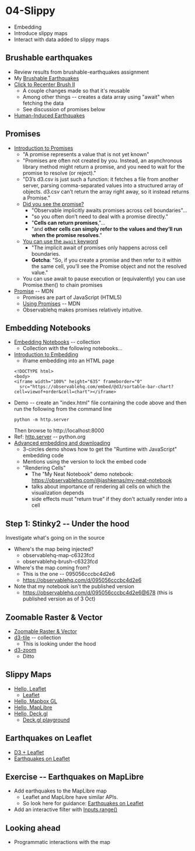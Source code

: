 
# 04-Slippy

* Embedding
* Introduce slippy maps
* Interact with data added to slippy maps

## Brushable earthquakes

* Review results from brushable-earthquakes assignment
* My [Brushable Earthquakes](https://observablehq.com/@pbogden/brushable-earthquakes)
* [Click to Recenter Brush II](https://observablehq.com/@pbogden/click-to-recenter-brush-ii)
  * A couple changes made so that it's reusable
  * Among other things -- creates a data array using "await" when fetching the data
  * See discussion of promises below
* [Human-Induced Earthquakes](https://observablehq.com/@pbogden/man-made-earthquakes?collection=@pbogden/earthquakes)

## Promises

* [Introduction to Promises](https://observablehq.com/@observablehq/introduction-to-promises)
  * "A promise represents a value that is not yet known"
  * "Promises are often not created by you. Instead, an asynchronous library method might return a promise, and you need to wait for the promise to resolve (or reject)."
  * "D3’s d3.csv is just such a function: it fetches a file from another server, parsing comma-separated values into a structured array of objects. d3.csv can’t return the array right away, so it instead returns a Promise."
  * [Did you see the promise?](https://observablehq.com/@observablehq/introduction-to-promises#cell-71)
    * "Observable implicitly awaits promises across cell boundaries"...
    * "so you often don’t need to deal with a promise directly."
    * "**Cells can return promises**,"... 
    * "and **other cells can simply refer to the values and they’ll run when the promise resolves**."
  * [You can use the `await` keyword](https://observablehq.com/@observablehq/introduction-to-promises#cell-112)
    * "The implicit await of promises only happens across cell boundaries. 
    * **Gotcha**: "So, if you create a promise and then refer to it within the same cell, you’ll see the Promise object and not the resolved value."
  * You can use await to pause execution or (equivalently) you can use Promise.then() to chain promises
* [Promise](https://developer.mozilla.org/en-US/docs/Web/JavaScript/Reference/Global_Objects/Promise) -- MDN
  * Promises are part of JavaScript (HTML5)
  * [Using Promises](https://developer.mozilla.org/en-US/docs/Web/JavaScript/Guide/Using_promises) -- MDN
  * Observablehq makes promises relatively intuitive.

## Embedding Notebooks

* [Embedding Notebooks](https://observablehq.com/collection/@observablehq/embedding-notebooks) -- collection
  * Collection with the following notebooks...
* [Introduction to Embedding](https://observablehq.com/@observablehq/embeds)
  * iframe embedding into an HTML page
  ```
  <!DOCTYPE html>
  <body>
  <iframe width="100%" height="635" frameborder="0"
    src="https://observablehq.com/embed/@d3/sortable-bar-chart?cell=viewof+order&cell=chart"></iframe>
  ```
* Demo -- create an "index.html" file containing the code above and then run the following from the command line
  ```
  python -m http.server
  ```
  Then browse to http://localhost:8000
* Ref: [http.server](https://docs.python.org/3/library/http.server.html) -- python.org
* [Advanced embedding and downloading](https://observablehq.com/@observablehq/advanced-embeds)
  * 3-circles demo shows how to get the "Runtime with JavaScript" embedding code
  * Mentions using the version to lock the embed code
  * "Rendering Cells"
    * The "My Neat Notebook" demo notebook: https://observablehq.com/@jashkenas/my-neat-notebook
    * talks about importance of rendering all cells on which the visualization depends
    * side effects must "return true" if they don't actually render into a cell

## Step 1: Stinky2 -- Under the hood

Investigate what's going on in the source

* Where's the map being injected?
  * observablehq-map-c6323fcd
  * observablehq-brush-c6323fcd
* Where's the map coming from?
  * This is the one -- 095056cccbc4d2e6
  * https://observablehq.com/d/095056cccbc4d2e6
* Note that my notebook isn't the published version
  * https://observablehq.com/d/095056cccbc4d2e6@678 (this is published version as of 3 Oct)

## Zoomable Raster & Vector

* [Zoomable Raster & Vector](https://observablehq.com/@d3/zoomable-raster-vector)
* [d3-tile](https://observablehq.com/collection/@d3/d3-tile) -- collection
  * This is looking under the hood
* [d3-zoom](https://observablehq.com/@d3/zoomable-raster-vector?collection=@d3/d3-zoom)
  * Ditto

## Slippy Maps

* [Hello, Leaflet](https://observablehq.com/@observablehq/hello-leaflet)
  * [Leaflet](https://observablehq.com/@tmcw/leaflet)
* [Hello, Mapbox GL](https://observablehq.com/@observablehq/hello-mapbox-gl)
* [Hello, MapLibre](https://observablehq.com/@neocartocnrs/hello-maplibre)
* [Hello, Deck.gl](https://observablehq.com/@pbogden/hello-deck-gl)
  * [Deck.gl playground](https://observablehq.com/@pessimistress/deck-gl-playground)

## Earthquakes on Leaflet

* [D3 + Leaflet](https://observablehq.com/@pbogden/d3-leaflet?collection=@pbogden/leaflet)
* [Earthquakes on Leaflet](https://observablehq.com/@pbogden/earthquakes-on-leaflet?collection=@pbogden/earthquakes)

## Exercise -- Earthquakes on MapLibre

* Add earthquakes to the MapLibre map
  * Leaflet and MapLibre have similar APIs.
  * So look here for guidance: [Earthquakes on Leaflet](https://observablehq.com/@pbogden/earthquakes-on-leaflet)
* Add an interactive filter with [Inputs.range()](https://github.com/observablehq/inputs#Range)

## Looking ahead

* Programmatic interactions with the map


